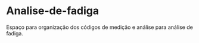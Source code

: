 # Analise-de-fadiga

Espaço para organização dos códigos de medição e análise para análise de fadiga.


